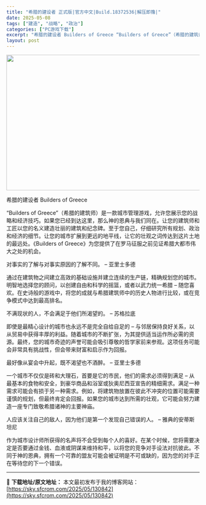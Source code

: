 ```yaml
---
title: "希腊的建设者 正式版|官方中文|Build.18372536|解压即撸|"
date: 2025-05-08
tags: ["建造", "战略", "政治"]
categories: ["PC游戏下载"]
excerpt: "希腊的建设者 Builders of Greece “Builders of Greece”（希腊的建筑师）是一款城市管理游戏，允许您展示您的战略和经济技巧。如果您已经到达这里，那么神的恩典与我们同在。让您的建筑师和工匠以您的名义建造壮丽的建筑和纪念碑。至于您自己，仔细研究所有规划、政治和经济的细节&hellip;"
layout: post
---
```


<img class="aligncenter size-full wp-image-130843" src="https://sky.sfcrom.com/wp-content/uploads/2025/05/2025050800342013.webp" alt="" width="616" height="353" />

希腊的建设者 Builders of Greece

“Builders of Greece”（希腊的建筑师）是一款城市管理游戏，允许您展示您的战略和经济技巧。如果您已经到达这里，那么神的恩典与我们同在。让您的建筑师和工匠以您的名义建造壮丽的建筑和纪念碑。至于您自己，仔细研究所有规划、政治和经济的细节。让您的城市扩展到更远的地平线，让它的壮观之词传达到这片土地的最远处。《Builders of Greece》为您提供了在罗马征服之前见证希腊大都市伟大之处的机会。

对事实的了解与对事实原因的了解不同。
– 亚里士多德

通过在建筑物之间建立高效的基础设施并建立连续的生产链，精确规划您的城市。明智地选择您的顾问，以创建自由和科学的摇篮，或者以武力统一希腊 – 随您喜欢。在史诗般的游戏中，将您的成就与希腊建筑师中的历史人物进行比较，或在竞争模式中达到最高排名。

不满现状的人，不会满足于他们所渴望的。
– 苏格拉底

即使是最精心设计的城市也永远不是完全自给自足的 – 与邻居保持良好关系，以从贸易中获得丰厚的利益。随着城市的不断扩张，为其提供适当运作所必需的资源。最终，您的城市奇迹的声誉可能会吸引尊敬的哲学家前来参观。这项任务可能会非常具有挑战性，但会带来财富和启示作为回报。

最好像从宴会中升起，既不渴望也不酒醉。
– 亚里士多德

一个城市不仅仅是砖和大理石，首要是它的市民，他们的需求必须得到满足 – 从最基本的食物和安全，到豪华商品和浴室或狄奥尼西亚宣告的精细需求。满足一种需求可能会有损于另一种需求。例如，将建筑物放置在彼此不冲突的位置可能需要谨慎的规划，但最终肯定会回报。如果您的城市达到所需的壮观，它可能会努力建造一座专门致敬希腊诸神的主要神庙。

人应该关注自己的敌人，因为他们是第一个发现自己错误的人。
– 雅典的安蒂斯坦尼

作为城市设计师所获得的名声将不会受到每个人的喜好。在某个时候，您将需要决定是否要通过金钱、血液或阴谋来维持和平，以将您的竞争对手设法对抗彼此。不同于神的恩典，拥有一个可靠的盟友可能会被证明是不可或缺的，因为您的对手正在等待您的下一个错误。

---
📖 **下载地址/原文地址：** 本文最初发布于我的博客网站：[https://sky.sfcrom.com/2025/05/130842](https://sky.sfcrom.com/2025/05/130842)
